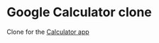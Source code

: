# Google Calculator clone

Clone for the [Calculator app](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 "Calculator app")
